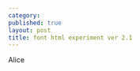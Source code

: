 ```yaml
---
category: 
published: true
layout: post
title: font html experiment ver 2.1
---
```

<span id="Roboto">Alice</span>
